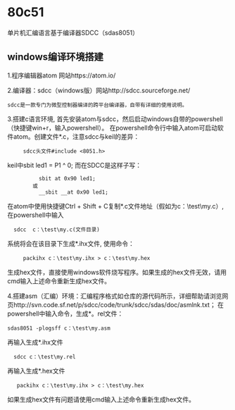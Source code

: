 # 80c51
单片机汇编语言基于编译器SDCC（sdas8051）

## windows编译环境搭建
  1.程序编辑器atom 网站https://atom.io/
  
  2.编译器：sdcc（windows版）网站http://sdcc.sourceforge.net/
  
    sdcc是一款专门为微型控制器编译的跨平台编译器，自带有详细的使用说明。
    
  3.搭建c语言环境,
     首先安装atom与sdcc，然后启动windows自带的powershell（快捷键win+r，输入powershell）。
  在powershell命令行中输入atom可启动软件atom。创建文件*.c，注意sdcc与keil的差异：
         
         sdcc头文件#include <8051.h>
   keil中sbit led1 = P1 ^ 0; 而在SDCC是这样子写： 
              
              sbit at 0x90 led1; 
            或 
              __sbit __at 0x90 led1;
          
   在atom中使用快捷键Ctrl + Shift + C复制*.c文件地址（假如为c：\test\my.c）,
   在powershell中输入
                          
      sdcc  c：\test\my.c(文件目录)  
   系统将会在该目录下生成*.ihx文件,
   使用命令：
                          
         packihx c：\test\my.ihx > c：\test\my.hex
           
   生成hex文件，直接使用windows软件烧写程序。如果生成的hex文件无效，请用cmd输入上述命令重新生成hex文件。
   
  4.搭建asm（汇编）环境：汇编程序格式如仓库的源代码所示，详细帮助请浏览网页http://svn.code.sf.net/p/sdcc/code/trunk/sdcc/sdas/doc/asmlnk.txt；
  在powershell中输入命令，生成*。rel文件：
  
    sdas8051 -plogsff c：\test\my.asm
  再输入生成*.ihx文件
      
      sdcc c：\test\my.rel
  再输入生成*.hex文件

       packihx c：\test\my.ihx > c：\test\my.hex
  如果生成hex文件有问题请使用cmd输入上述命令重新生成hex文件。
